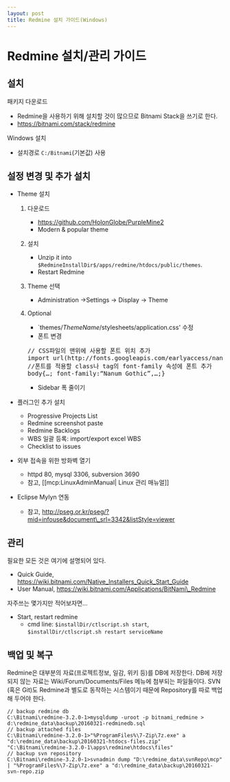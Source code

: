 ```yaml
---
layout: post
title: Redmine 설치 가이드(Windows)
---
```


Redmine 설치/관리 가이드
========================

설치
----

패키지 다운로드

-   Redmine을 사용하기 위해 설치할 것이 많으므로 Bitnami Stack을 쓰기로 한다.
-   ​https://bitnami.com/stack/redmine

Windows 설치

-   설치경로 `C:/Bitnami`(기본값) 사용

설정 변경 및 추가 설치
----------------------

-   Theme 설치
    1.  다운로드
        -   https://github.com/HolonGlobe/PurpleMine2
        -   Modern & popular theme

    2.  설치
        -   Unzip it into `$RedmineInstallDir$/apps/redmine/htdocs/public/themes`.
        -   Restart Redmine

    3.  Theme 선택
        -   Administration ->Settings -> Display -> Theme
    4.  Optional
        - `themes/$ThemeName$/stylesheets/application.css' 수정
        - 폰트 변경
        <pre>
        // CSS파일의 맨위에 사용할 폰트 위치 추가
        import url(http://fonts.googleapis.com/earlyaccess/nanumgothic.css);
        //폰트를 적용할 class나 tag의 font-family 속성에 폰트 추가
        body{…; font-family:“Nanum Gothic”,…;}
        </pre>
        - Sidebar 폭 줄이기

-   플러그인 추가 설치
    -   Progressive Projects List
    -   Redmine screenshot paste
    -   Redmine Backlogs
    -   WBS 일괄 등록: import/export excel WBS
    -   Checklist to issues
-   외부 접속을 위한 방화벽 열기
    -   httpd 80, mysql 3306, subversion 3690
    -   참고, \[\[mcp:LinuxAdminManual| Linux 관리 매뉴얼\]\]
-   Eclipse Mylyn 연동
    -   참고, http://pseg.or.kr/pseg/?mid=infouse&document\_srl=3342&listStyle=viewer

관리
----

필요한 모든 것은 여기에 설명되어 있다.

-   Quick Guide, https://wiki.bitnami.com/Native_Installers_Quick_Start_Guide
-   User Manual, https://wiki.bitnami.com/Applications/BitNami\_Redmine

자주쓰는 몇가지만 적어보자면…

-   Start, restart redmine
    -   cmd line: `$installDir/ctlscript.sh start`, `$installDir/ctlscript.sh restart serviceName`

백업 및 복구
------------

Redmine은 대부분의 자료(프로젝트정보, 일감, 위키 등)를 DB에 저장한다.
DB에 저장되지 않는 자료는 Wiki/Forum/Documents/Files 메뉴에 첨부되는 파일들이다.
SVN (혹은 Git)도 Redmine과 별도로 동작하는 시스템이기 때문에 Repository를 따로 백업해 두어야 한다.

    // backup redmine db
    C:\Bitnami\redmine-3.2.0-1>mysqldump -uroot -p bitnami_redmine > d:\redmine_data\backup\20160321-redminedb.sql
    // backup attached files
    C:\Bitnami\redmine-3.2.0-1>"%ProgramFiles%\7-Zip\7z.exe" a "d:\redmine_data\backup\20160321-htdocs-files.zip" "C:\Bitnami\redmine-3.2.0-1\apps\redmine\htdocs\files"
    // backup svn repository
    C:\Bitnami\redmine-3.2.0-1>svnadmin dump "D:\redmine_data\svnRepo\mcp" | "%ProgramFiles%\7-Zip\7z.exe" a "d:\redmine_data\backup\20160321-svn-repo.zip
